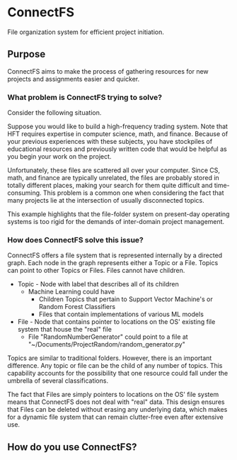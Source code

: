 # ConnectFS
File organization system for efficient project initiation.

## Purpose
ConnectFS aims to make the process of gathering resources for 
new projects and assignments easier and quicker. 

### What problem is ConnectFS trying to solve?

Consider the following situation.

Suppose you would like to build a high-frequency trading system. Note that HFT
requires expertise in computer science, math, and finance. Because of your
previous experiences with these subjects, you have stockpiles of educational
resources and previously written code that would be helpful as you begin your work
on the project.

Unfortunately, these files are scattered all over your computer. Since CS, math, and finance
are typically unrelated, the files are probably stored in totally different places, 
making your search for them quite difficult and time-consuming. This problem is a common
one when considering the fact that many projects lie at the intersection of usually 
disconnected topics. 

This example highlights that the file-folder system on present-day operating systems
is too rigid for the demands of inter-domain project management.

### How does ConnectFS solve this issue?

ConnectFS offers a file system that is represented internally by a directed graph. Each node in the graph
represents either a Topic or a File. Topics can point to other Topics or Files. Files cannot have 
children. 

* Topic - Node with label that describes all of its children
    * Machine Learning could have
        * Children Topics that pertain to Support Vector Machine's or Random Forest Classifiers
        * Files that contain implementations of various ML models
* File - Node that contains pointer to locations on the OS' existing file system that house the "real" file
    * File "RandomNumberGenerator" could point to a file at "~/Documents/ProjectRandom/random_generator.py"

Topics are similar to traditional folders. However, there is an important difference. Any topic or file can be the 
child of any number of topics. This capability accounts for the possibility that one resource could fall under
the umbrella of several classifications.

The fact that Files are simply pointers to locations on the OS' file system means that ConnectFS does not deal with
"real" data. This design ensures that Files can be deleted without erasing any underlying data, which makes
for a dynamic file system that can remain clutter-free even after extensive use.

## How do you use ConnectFS?
